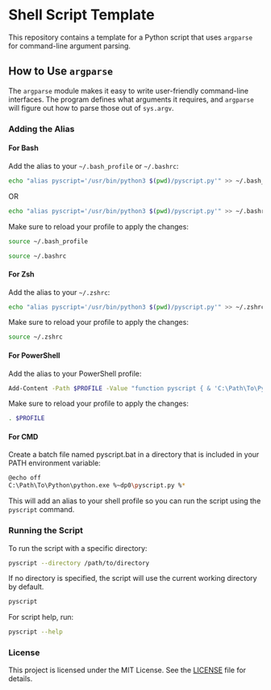 # Shell Script Template

This repository contains a template for a Python script that uses `argparse` for command-line argument parsing.

## How to Use `argparse`

The `argparse` module makes it easy to write user-friendly command-line interfaces. The program defines what arguments it requires, and `argparse` will figure out how to parse those out of `sys.argv`.

### Adding the Alias

#### For Bash

Add the alias to your `~/.bash_profile` or `~/.bashrc`:

```sh
echo "alias pyscript='/usr/bin/python3 $(pwd)/pyscript.py'" >> ~/.bash_profile
```

OR

```sh
echo "alias pyscript='/usr/bin/python3 $(pwd)/pyscript.py'" >> ~/.bashrc
```

Make sure to reload your profile to apply the changes:

```sh
source ~/.bash_profile
```

```sh
source ~/.bashrc
```

#### For Zsh

Add the alias to your `~/.zshrc`:

```sh
echo "alias pyscript='/usr/bin/python3 $(pwd)/pyscript.py'" >> ~/.zshrc
```

Make sure to reload your profile to apply the changes:

```sh
source ~/.zshrc
```

#### For PowerShell

Add the alias to your PowerShell profile:

```sh
Add-Content -Path $PROFILE -Value "function pyscript { & 'C:\Path\To\Python\python.exe' '$(pwd)\pyscript.py' @args }"
```

Make sure to reload your profile to apply the changes:

```sh
. $PROFILE
```

#### For CMD

Create a batch file named pyscript.bat in a directory that is included in your PATH environment variable:

```sh
@echo off
C:\Path\To\Python\python.exe %~dp0\pyscript.py %*
```

This will add an alias to your shell profile so you can run the script using the `pyscript` command.

### Running the Script

To run the script with a specific directory:

```sh
pyscript --directory /path/to/directory
```

If no directory is specified, the script will use the current working directory by default.

```sh
pyscript
```

For script help, run:

```sh
pyscript --help
```

### License

This project is licensed under the MIT License. See the [LICENSE](./LICENSE) file for details.
